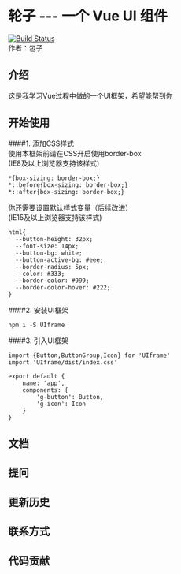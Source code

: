 # 轮子 --- 一个 Vue UI 组件
[![Build Status](https://travis-ci.org/Yuxiangbaozi/UIframe.svg?branch=master)](https://travis-ci.org/Yuxiangbaozi/UIframe)<br>
作者：包子

## 介绍
这是我学习Vue过程中做的一个UI框架，希望能帮到你
## 开始使用
####1. 添加CSS样式<br>
使用本框架前请在CSS开启使用border-box<br>
(IE8及以上浏览器支持该样式)
```angular1
*{box-sizing: border-box;}
*::before{box-sizing: border-box;}
*::after{box-sizing: border-box;}
```
你还需要设置默认样式变量（后续改进）<br>
(IE15及以上浏览器支持该样式)
```angular2
html{
  --button-height: 32px;
  --font-size: 14px;
  --button-bg: white;
  --button-active-bg: #eee;
  --border-radius: 5px;
  --color: #333;
  --border-color: #999;
  --border-color-hover: #222;
}
```
####2. 安装UI框架<br>
```angular3
npm i -S UIframe
```
####3. 引入UI框架
```angular4
import {Button,ButtonGroup,Icon} for 'UIframe'
import 'UIframe/dist/index.css'

export default {
    name: 'app',
    components: {
        'g-button': Button,
        'g-icon': Icon
    }
}
```
## 文档

## 提问

## 更新历史

## 联系方式

## 代码贡献